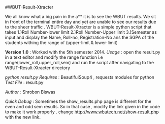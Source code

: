 #WBUT-Result-Xtracter

We all know what a big pain in the a** it is to see the WBUT results. We sit in front of the terminal entire day and yet are unable to see our results due to the sheer traffic . 
WBUT-Result-Xtracter is a simple python script that takes 
1.)Roll Number-lower limit
2.)Roll Number-Upper limit 
3.)Semester 
as input and display the Name, Roll-no, Registration-No ans the SGPA of the students withing the range of (upper-limit & lower-limit)

**Version 1.0** : 
Worked with the 5th semester 2014. 
*Usage* : open the result.py in a text editor and modify the range function i.e range(lower_roll,upper_roll,sem) and run the script after navigating to the WBUT-Result-Xtracter directory

*python result.py*
*Requires* : BeautifulSoup4 , requests modules for python
*Test File* : result.py

*Author* : Shrobon Biswas

*Quick Debug* : Sometimes the show_results.php page is different for the even and odd sem results. So in that case , modify the link given in the code to make it work properly .
change http://www.wbutech.net/show-result.php with the new link.

